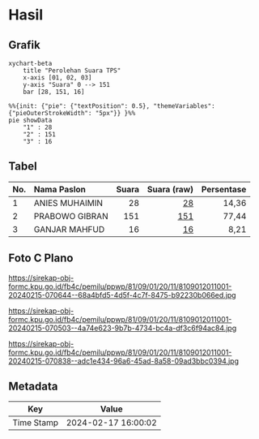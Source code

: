 # Hasil

## Grafik

```mermaid
xychart-beta
    title "Perolehan Suara TPS"
    x-axis [01, 02, 03]
    y-axis "Suara" 0 --> 151
    bar [28, 151, 16]
```

```mermaid
%%{init: {"pie": {"textPosition": 0.5}, "themeVariables": {"pieOuterStrokeWidth": "5px"}} }%%
pie showData
    "1" : 28
    "2" : 151
    "3" : 16
```

## Tabel

| No. | Nama Paslon    | Suara | Suara (raw) | Persentase |
|:--- |:-------------- | -----:| -----------:| ----------:|
| 1   | ANIES MUHAIMIN | 28    | [28][p-1]   | 14,36      |
| 2   | PRABOWO GIBRAN | 151   | [151][p-2]  | 77,44      |
| 3   | GANJAR MAHFUD  | 16    | [16][p-3]   | 8,21       |


[p-1]: https://github.com/gigit-pemilu/pemilu-2024-81-maluku/blob/main/pilpres/hitung-suara/sub/81-maluku/sub/09-buru-selatan/sub/01-namrole/sub/2011-tikbary/sub/001-tps/sub/paslon-1.txt
[p-2]: https://github.com/gigit-pemilu/pemilu-2024-81-maluku/blob/main/pilpres/hitung-suara/sub/81-maluku/sub/09-buru-selatan/sub/01-namrole/sub/2011-tikbary/sub/001-tps/sub/paslon-2.txt
[p-3]: https://github.com/gigit-pemilu/pemilu-2024-81-maluku/blob/main/pilpres/hitung-suara/sub/81-maluku/sub/09-buru-selatan/sub/01-namrole/sub/2011-tikbary/sub/001-tps/sub/paslon-3.txt

## Foto C Plano

https://sirekap-obj-formc.kpu.go.id/fb4c/pemilu/ppwp/81/09/01/20/11/8109012011001-20240215-070644--68a4bfd5-4d5f-4c7f-8475-b92230b066ed.jpg

https://sirekap-obj-formc.kpu.go.id/fb4c/pemilu/ppwp/81/09/01/20/11/8109012011001-20240215-070503--4a74e623-9b7b-4734-bc4a-df3c6f94ac84.jpg

https://sirekap-obj-formc.kpu.go.id/fb4c/pemilu/ppwp/81/09/01/20/11/8109012011001-20240215-070838--adc1e434-96a6-45ad-8a58-09ad3bbc0394.jpg


## Metadata

| Key        | Value               |
| ---------- | ------------------- |
| Time Stamp | 2024-02-17 16:00:02 |



